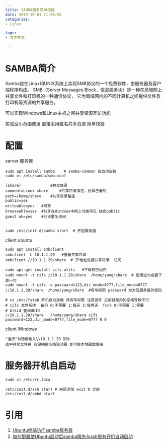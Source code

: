 ```yaml
---
title: SAMBA服务简单搭建
date: 2019-10-01 21:00:55
categories:
- Linux

tags:
- 文件共享

---
```


# SAMBA简介
Samba是在Linux和UNIX系统上实现SMB协议的一个免费软件，由服务器及客户端程序构成。
SMB（Server Messages Block，信息服务块）是一种在局域网上共享文件和打印机的一种通信协议，
它为局域网内的不同计算机之间提供文件及打印机等资源的共享服务。

可以实现Windows和Linux主机之间共享资源互访功能

实验室小范围使用 直接采用匿名共享资源 简单快捷

#  配置

server 服务器
    
    sudo apt install samba    # samba-common 会自动安装
    sudo vi /etc/samba/smb.conf
    
    [share]             #共享目录
    comment=Linux share     #共享目录描述，给自己看的
    path=/home/share    #共享目录路径
    public=yes
    writeable=yes   #可写
    browseable=yes  #共享在Windows中网上邻居可见 结合public
    guest ok=yes    #允许匿名访问
    
        
    sudo /etc/init.d/samba start  # 开启服务器
    
client ubuntu
    
    sudo apt install smbclient
    smbclient -L 10.1.1.20   #查看共享目录
    smbclient //10.1.1.20/share  # IP地址后接共享目录  访问
    
    sudo apt-get install cifs-utils   #下载相应组件
    sudo mount -t cifs //10.1.1.20/share  /home/yang/share  # 使用这句或者下面一句
    sudo mount -t cifs -o passward=123,dir_mode=0777,file_mode=0777 //10.1.1.20/share  /home/yang/share  #有写权限 passward 为对应服务器的密码
    
    # vi /etc/fstab 开机自动挂载 具有写权限 注意逗号 之前就是用的空格导致不行
    # cifs 文件系统  备份 0:不需要 1:每天 2:每两天  fsck 0:不需要 1:需要
    # blkid 查询UUID
    //10.1.1.20/share	/home/yang/share cifs passward=123,dir_mode=0777,file_mode=0777 0 0  
              
client Windows

    "运行"对话框输入\\10.1.1.20 回车
    选中共享文件夹 右键映射网络驱动器 即可像本地磁盘使用
# 服务器开机自启动

    sudo vi /etc/rc.loca
    
    /etc/init.d/ssh start # 末尾添加 exit 0 之前
    /etc/init.d/smbd start    
    
# 引用
1. [Ubuntu终端访问samba服务器](https://blog.csdn.net/qq_43682605/article/details/86562212)    
2. [如何配置使Ubuntu启动后samba服务与ssh服务开机自动启动](https://www.cnblogs.com/torres-9/p/5880188.html?utm_source=itdadao&utm_medium=referral)